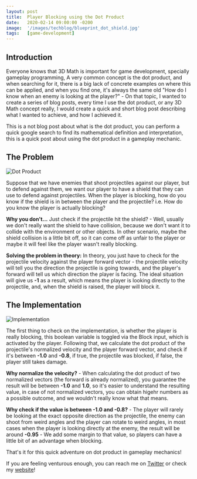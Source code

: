 ```yaml
---
layout: post
title:  Player Blocking using the Dot Product
date:   2020-02-14 09:00:00 -0200
image:  '/images/techblog/blueprint_dot_shield.jpg'
tags:   [game-development]
---
```


## Introduction

Everyone knows that 3D Math is important for game development, specially gameplay programming, A very common concept is the dot product, and when searching for it, there is a big lack of concrete examples on where this can be applied, and when you find one, it's always the same old "How do I know when an enemy is looking at the player?" - On that topic, I wanted to create a series of blog posts, every time I use the dot product, or any 3D Math concept really, I would create a quick and short blog post describing what I wanted to achieve, and how I achieved it.

This is a not blog post about what is the dot product, you can perform a quick google search to find its mathematical definition and interpretation, this is a quick post about using the dot product in a gameplay mechanic.

## The Problem

![Dot Product]({{site.baseurl}}/images/techblog/dot_product_yhis.png)

Suppose that we have enemies that shoot projectiles against our player, but to defend against them, we want our player to have a shield that they can use to defend against projectiles. When the player is blocking, how do you know if the shield is in between the player and the projectile? i.e. How do you know the player is actually blocking?

**Why you don't...** Just check if the projectile hit the shield? - Well, usually we don't really want the shield to have collision, because we don't want it to collide with the environment or other objects. In other scenario, maybe the shield collision is a little bit off, so it can come off as unfair to the player or maybe it will feel like the player wasn't really blocking.

**Solving the problem in theory:** In theory, you just have to check for the projectile velocity against the player forward vector - the projectile velocity will tell you the direction the projectile is going towards, and the player's forward will tell us which direction the player is facing. The ideal situation will give us **-1** as a result, which means the player is looking directly to the projectile, and, when the shield is raised, the player will block it.

## The Implementation

![Implementation]({{site.baseurl}}/images/techblog/blueprint_dot_shield.jpg)

The first thing to check on the implementation, is whether the player is really blocking, this boolean variable is toggled via the Block input, which is activated by the player. Following that, we calculate the dot product of the projectile's normalized velocity and the player forward vector, and check if it's between **-1.0** and **-0.8**, if true, the projectile was blocked, if false, the player still takes damage.

**Why normalize the velocity?** - When calculating the dot product of two normalized vectors (the forward is already normalized), you guarantee the result will be between **-1.0** and **1.0**, so it's easier to understand the resulting value, in case of not normalized vectors, you can obtain higehr numbers as a possible outcome, and we wouldn't really know what that means.

**Why check if the value is between -1.0 and -0.8?** - The player will rarely be looking at the exact opposite direction as the projectile, the enemy can shoot from weird angles and the player can rotate to weird angles, in most cases when the player is looking directly at the enemy, the result will be around **-0.95** - We add some margin to that value, so players can have a little bit of an advantage when blocking.

That's it for this quick adventure on dot product in gameplay mechanics!

If you are feeling venturous enough, you can reach me on [Twitter](http://twitter.com/guilhermepo2) or check my [website](http://gueepo.me/)!
